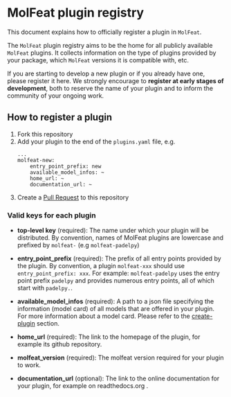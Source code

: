 # MolFeat plugin registry

This document explains how to officially register a plugin in `MolFeat`. 

The `MolFeat` plugin registry aims to be the home for all publicly available `MolFeat` plugins. It
collects information on the type of plugins provided by your package, which `MolFeat` versions it is compatible with, etc.

If you are starting to develop a new plugin or if you already have one, please register it here.
We strongly encourage to **register at early stages of development**, both to reserve the name of your plugin and to inform the community of your ongoing work.



## How to register a plugin

1. Fork this repository
2. Add your plugin to the end of the `plugins.yaml` file, e.g.
    ```
    ...
    molfeat-new:
        entry_point_prefix: new
        available_model_infos: ~
        home_url: ~
        documentation_url: ~ 

    ```
3. Create a [Pull Request](https://github.com/valence-platform/molfeat/pulls) to this repository

### Valid keys for each plugin

- __top-level key__ (required):
The name under which your plugin will be distributed.
By convention, names of MolFeat plugins are lowercase and prefixed by `molfeat-` (e.g `molfeat-padelpy`)

- __entry_point_prefix__ (required):
The prefix of all entry points provided by the plugin.
By convention, a plugin `molfeat-xxx` should use `entry_point_prefix: xxx`.
For example: `molfeat-padelpy` uses the entry point prefix `padelpy` and provides numerous entry points, all of which start with `padelpy.`.

- __available_model_infos__ (required):
A path to a json file specifying the information (model card) of all models that are offered in your plugin. For more information about a model card. Please refer to the [create-plugin](./create-plugin.md) section.

- __home_url__ (required):
The link to the homepage of the plugin, for example its github repository.

- __molfeat_version__ (required):
The molfeat version required for your plugin to work.

- __documentation_url__ (optional):
The link to the online documentation for your plugin, for example on readthedocs.org .

